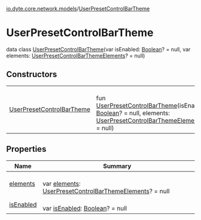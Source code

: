 [io.dyte.core.network.models](../index.md)/[UserPresetControlBarTheme](index.md)

# UserPresetControlBarTheme


data class [UserPresetControlBarTheme](index.md)(var isEnabled: [Boolean](https://kotlinlang.org/api/latest/jvm/stdlib/kotlin/-boolean/index.html)? = null, var elements: [UserPresetControlBarThemeElements](../-user-preset-control-bar-theme-elements/index.md)? = null)

## Constructors

| | |
|---|---|
| [UserPresetControlBarTheme](-user-preset-control-bar-theme.md) | <br/>fun [UserPresetControlBarTheme](-user-preset-control-bar-theme.md)(isEnabled: [Boolean](https://kotlinlang.org/api/latest/jvm/stdlib/kotlin/-boolean/index.html)? = null, elements: [UserPresetControlBarThemeElements](../-user-preset-control-bar-theme-elements/index.md)? = null) |

## Properties

| Name | Summary |
|---|---|
| [elements](elements.md) | <br/>var [elements](elements.md): [UserPresetControlBarThemeElements](../-user-preset-control-bar-theme-elements/index.md)? = null |
| [isEnabled](is-enabled.md) | <br/>var [isEnabled](is-enabled.md): [Boolean](https://kotlinlang.org/api/latest/jvm/stdlib/kotlin/-boolean/index.html)? = null |
